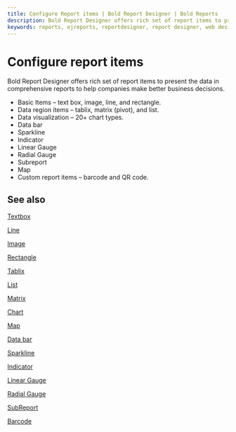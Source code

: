 ```yaml
---
title: Configure Report items | Bold Report Designer | Bold Reports
description: Bold Report Designer offers rich set of report items to present the data in comprehensive reports to help companies make better business decisions.
keywords: reports, ejreports, reportdesigner, report designer, web designer, bold-reports reportdesigner, Overview, web designer
---
```


# Configure report items

Bold Report Designer offers rich set of report items to present the data in comprehensive reports to help companies make better business decisions.

* Basic Items – text box, image, line, and rectangle.
* Data region items – tablix, matrix (pivot), and list.
* Data visualization – 20+ chart types.
* Data bar
* Sparkline
* Indicator
* Linear Gauge
* Radial Gauge
* Subreport
* Map
* Custom report items – barcode and QR code.

## See also

[Textbox](./../report-items/textbox/)

[Line](./../report-items/line/)

[Image](./../report-items/image/)

[Rectangle](./../report-items/rectangle/)

[Tablix](./../report-items/tablix/)

[List](./../report-items/list/)

[Matrix](./../report-items/matrix/)

[Chart](./../report-items/chart/)

[Map](./../report-items/map/)

[Data bar](./../report-items/data-bar/)

[Sparkline](./../report-items/sparkline/)

[Indicator](./../report-items/indicator/)

[Linear Gauge](./../report-items/gauge/linear-gauge/)

[Radial Gauge](./../report-items/gauge/radial-gauge/)

[SubReport](./../report-items/subreport/)

[Barcode](./../report-items/barcode/)
